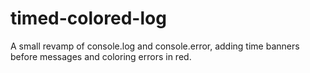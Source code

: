 # timed-colored-log
A small revamp of console.log and console.error, adding time banners before messages and coloring errors in red.
